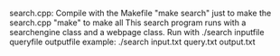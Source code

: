 search.cpp:
			Compile with the Makefile 
			"make search" just to make the search.cpp 
			"make" to make all
			This search program runs with a searchengine class and a webpage class.
			Run with ./search inputfile queryfile outputfile
			example: ./search input.txt query.txt output.txt

